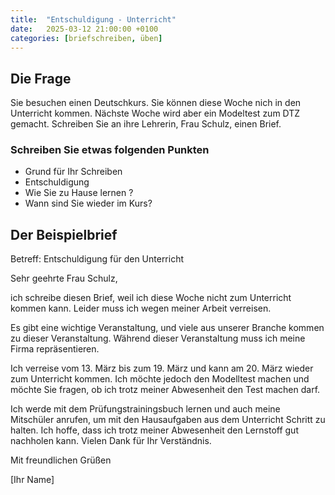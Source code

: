 ```yaml
---
title:  "Entschuldigung - Unterricht"
date:   2025-03-12 21:00:00 +0100
categories: [briefschreiben, üben]
---
```

## Die Frage
Sie besuchen einen Deutschkurs. Sie können diese Woche nich in den Unterricht kommen. Nächste Woche wird aber ein Modeltest zum DTZ gemacht. Schreiben Sie an ihre Lehrerin, Frau Schulz, einen Brief.

### Schreiben Sie etwas folgenden Punkten

- Grund für Ihr Schreiben
- Entschuldigung
- Wie Sie zu Hause lernen ?
- Wann sind Sie wieder im Kurs?

## Der Beispielbrief

Betreff: Entschuldigung für den Unterricht

Sehr geehrte Frau Schulz,

ich schreibe diesen Brief, weil ich diese Woche nicht zum Unterricht kommen kann. Leider muss ich wegen meiner Arbeit verreisen.

Es gibt eine wichtige Veranstaltung, und viele aus unserer Branche kommen zu dieser Veranstaltung. Während dieser Veranstaltung muss ich meine Firma repräsentieren.

Ich verreise vom 13. März bis zum 19. März und kann am 20. März wieder zum Unterricht kommen. Ich möchte jedoch den Modelltest machen und möchte Sie fragen, ob ich trotz meiner Abwesenheit den Test machen darf. 

Ich werde mit dem Prüfungstrainingsbuch lernen und auch meine Mitschüler anrufen, um mit den Hausaufgaben aus dem Unterricht Schritt zu halten. Ich hoffe, dass ich trotz meiner Abwesenheit den Lernstoff gut nachholen kann.
Vielen Dank für Ihr Verständnis.

Mit freundlichen Grüßen

[Ihr Name]